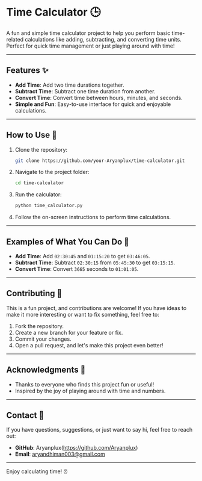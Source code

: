 # Time Calculator 🕒

A fun and simple time calculator project to help you perform basic time-related calculations like adding, subtracting, and converting time units. Perfect for quick time management or just playing around with time!

---

## Features ✨

- **Add Time**: Add two time durations together.
- **Subtract Time**: Subtract one time duration from another.
- **Convert Time**: Convert time between hours, minutes, and seconds.
- **Simple and Fun**: Easy-to-use interface for quick and enjoyable calculations.

---

## How to Use 🚀

1. Clone the repository:
   ```bash
   git clone https://github.com/your-Aryanplux/time-calculator.git
   ```

2. Navigate to the project folder:
   ```bash
   cd time-calculator
   ```

3. Run the calculator:
   ```bash
   python time_calculator.py
   ```

4. Follow the on-screen instructions to perform time calculations.

---

## Examples of What You Can Do 🎯

- **Add Time**: Add `02:30:45` and `01:15:20` to get `03:46:05`.
- **Subtract Time**: Subtract `02:30:15` from `05:45:30` to get `03:15:15`.
- **Convert Time**: Convert `3665` seconds to `01:01:05`.

---

## Contributing 🤝

This is a fun project, and contributions are welcome! If you have ideas to make it more interesting or want to fix something, feel free to:

1. Fork the repository.
2. Create a new branch for your feature or fix.
3. Commit your changes.
4. Open a pull request, and let's make this project even better!

---

## Acknowledgments 🙏

- Thanks to everyone who finds this project fun or useful!
- Inspired by the joy of playing around with time and numbers.

---

## Contact 📧

If you have questions, suggestions, or just want to say hi, feel free to reach out:

- **GitHub**: Aryanplux(https://github.com/Aryanplux)
- **Email**: aryandhiman003@gmail.com

---

Enjoy calculating time! ⏰
